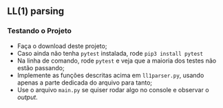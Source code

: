 ## LL(1) parsing

### Testando o Projeto
- Faça o download deste projeto;
- Caso ainda não tenha `pytest` instalada, rode `pip3 install pytest`
- Na linha de comando, rode `pytest` e veja que a maioria dos testes não estão passando; 
- Implemente as funções descritas acima em `ll1parser.py`, usando apenas a parte dedicada do arquivo para tanto;
- Use o arquivo `main.py` se quiser rodar algo no console e observar o *output*.
